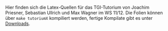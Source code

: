 Hier finden sich die Latex-Quellen für das TGI-Tutorium von Joachim Priesner, Sebastian Ullrich und Max Wagner im WS 11/12.
Die Folien können über `make tutoriumX` kompiliert werden, fertige Kompilate gibt es unter [Downloads](https://github.com/jspam/TGI-Folien-WS-2011-12/downloads).
